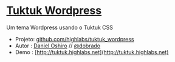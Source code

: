 # [Tuktuk Wordpress](github.com/highlabs/tuktuk_wordpress)

Um tema Wordpress usando o Tuktuk CSS

* Projeto: [github.com/highlabs/tuktuk_wordpress](github.com/highlabs/tuktuk_wordpress)
* Autor : [Daniel Oshiro](http://highlabs.net) // [@dobrado](http://twitter.com/dobrado)
* Demo : [http://tuktuk.highlabs.net](http://tuktuk.highlabs.net)

### 

